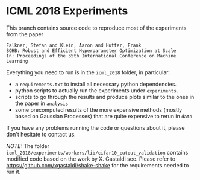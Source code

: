 # ICML 2018 Experiments

This branch contains source code to reproduce most of the experiments from the paper

    Falkner, Stefan and Klein, Aaron and Hutter, Frank
    BOHB: Robust and Efficient Hyperparameter Optimization at Scale
    In: Proceedings of the 35th International Conference on Machine Learning

Everything you need to run is in the `icml_2018` folder, in particular:
  - a `requirements.txt` to install all necessary python dependencies.
  - python scripts to actually run the experiments under `experiments`.
  - scripts to go through the results and produce plots similar to the ones in the paper in `analysis`
  - some precomputed results of the more expensive methods (mostly based on Gaussian Processes) that are quite expensive to rerun in `data`

If you have any problems running the code or questions about it, please don't hesitate to contact us.

*NOTE:* The folder `icml_2018/experiments/workers/lib/cifar10_cutout_validation` contains modified code based on the work by X. Gastaldi see.
Please refer to https://github.com/xgastaldi/shake-shake for the requirements needed to run it.
